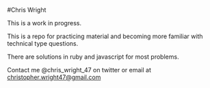 #Chris Wright

This is a work in progress.

This is a repo for practicing material and becoming more familiar with technical type questions.

There are solutions in ruby and javascript for most problems.

Contact me @chris_wright_47 on twitter or email at christopher.wright47@gmail.com
